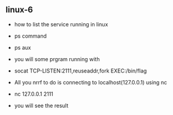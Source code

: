 
## linux-6

- how to list the service running in linux

- ps command
- ps aux 
- you will some prgram running with
- socat TCP-LISTEN:2111,reuseaddr,fork EXEC:/bin/flag

- All you nrrf to do is connecting to localhost(127.0.0.1) using nc
- nc 127.0.0.1 2111
- you will see the result
